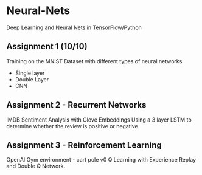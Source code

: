 # Neural-Nets
Deep Learning and Neural Nets in TensorFlow/Python

## Assignment 1 (10/10)
Training on the MNIST Dataset with different types of neural networks
 * Single layer
 * Double Layer
 * CNN

## Assignment 2 - Recurrent Networks
IMDB Sentiment Analysis with Glove Embeddings
Using a 3 layer LSTM to determine whether the review is positive or negative

## Assignment 3 - Reinforcement Learning
OpenAI Gym environment - cart pole v0
Q Learning with Experience Replay and Double Q Network.

